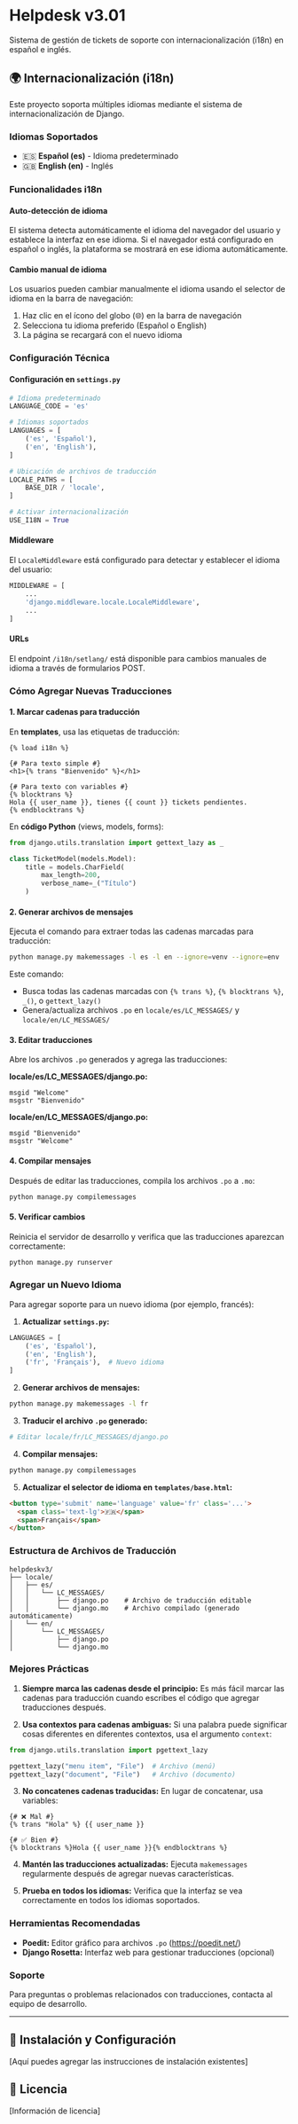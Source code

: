 # Helpdesk v3.01

Sistema de gestión de tickets de soporte con internacionalización (i18n) en español e inglés.

## 🌍 Internacionalización (i18n)

Este proyecto soporta múltiples idiomas mediante el sistema de internacionalización de Django.

### Idiomas Soportados

- 🇪🇸 **Español (es)** - Idioma predeterminado
- 🇬🇧 **English (en)** - Inglés

### Funcionalidades i18n

#### Auto-detección de idioma

El sistema detecta automáticamente el idioma del navegador del usuario y establece la interfaz en ese idioma. Si el navegador está configurado en español o inglés, la plataforma se mostrará en ese idioma automáticamente.

#### Cambio manual de idioma

Los usuarios pueden cambiar manualmente el idioma usando el selector de idioma en la barra de navegación:

1. Haz clic en el ícono del globo (🌐) en la barra de navegación
2. Selecciona tu idioma preferido (Español o English)
3. La página se recargará con el nuevo idioma

### Configuración Técnica

#### Configuración en `settings.py`

```python
# Idioma predeterminado
LANGUAGE_CODE = 'es'

# Idiomas soportados
LANGUAGES = [
    ('es', 'Español'),
    ('en', 'English'),
]

# Ubicación de archivos de traducción
LOCALE_PATHS = [
    BASE_DIR / 'locale',
]

# Activar internacionalización
USE_I18N = True
```

#### Middleware

El `LocaleMiddleware` está configurado para detectar y establecer el idioma del usuario:

```python
MIDDLEWARE = [
    ...
    'django.middleware.locale.LocaleMiddleware',
    ...
]
```

#### URLs

El endpoint `/i18n/setlang/` está disponible para cambios manuales de idioma a través de formularios POST.

### Cómo Agregar Nuevas Traducciones

#### 1. Marcar cadenas para traducción

En **templates**, usa las etiquetas de traducción:

```django
{% load i18n %}

{# Para texto simple #}
<h1>{% trans "Bienvenido" %}</h1>

{# Para texto con variables #}
{% blocktrans %}
Hola {{ user_name }}, tienes {{ count }} tickets pendientes.
{% endblocktrans %}
```

En **código Python** (views, models, forms):

```python
from django.utils.translation import gettext_lazy as _

class TicketModel(models.Model):
    title = models.CharField(
        max_length=200,
        verbose_name=_("Título")
    )
```

#### 2. Generar archivos de mensajes

Ejecuta el comando para extraer todas las cadenas marcadas para traducción:

```bash
python manage.py makemessages -l es -l en --ignore=venv --ignore=env
```

Este comando:
- Busca todas las cadenas marcadas con `{% trans %}`, `{% blocktrans %}`, `_()`, o `gettext_lazy()`
- Genera/actualiza archivos `.po` en `locale/es/LC_MESSAGES/` y `locale/en/LC_MESSAGES/`

#### 3. Editar traducciones

Abre los archivos `.po` generados y agrega las traducciones:

**locale/es/LC_MESSAGES/django.po:**
```
msgid "Welcome"
msgstr "Bienvenido"
```

**locale/en/LC_MESSAGES/django.po:**
```
msgid "Bienvenido"
msgstr "Welcome"
```

#### 4. Compilar mensajes

Después de editar las traducciones, compila los archivos `.po` a `.mo`:

```bash
python manage.py compilemessages
```

#### 5. Verificar cambios

Reinicia el servidor de desarrollo y verifica que las traducciones aparezcan correctamente:

```bash
python manage.py runserver
```

### Agregar un Nuevo Idioma

Para agregar soporte para un nuevo idioma (por ejemplo, francés):

1. **Actualizar `settings.py`:**
```python
LANGUAGES = [
    ('es', 'Español'),
    ('en', 'English'),
    ('fr', 'Français'),  # Nuevo idioma
]
```

2. **Generar archivos de mensajes:**
```bash
python manage.py makemessages -l fr
```

3. **Traducir el archivo `.po` generado:**
```bash
# Editar locale/fr/LC_MESSAGES/django.po
```

4. **Compilar mensajes:**
```bash
python manage.py compilemessages
```

5. **Actualizar el selector de idioma en `templates/base.html`:**
```html
<button type='submit' name='language' value='fr' class='...'>
  <span class='text-lg'>🇫🇷</span>
  <span>Français</span>
</button>
```

### Estructura de Archivos de Traducción

```
helpdeskv3/
├── locale/
│   ├── es/
│   │   └── LC_MESSAGES/
│   │       ├── django.po    # Archivo de traducción editable
│   │       └── django.mo    # Archivo compilado (generado automáticamente)
│   └── en/
│       └── LC_MESSAGES/
│           ├── django.po
│           └── django.mo
```

### Mejores Prácticas

1. **Siempre marca las cadenas desde el principio:** Es más fácil marcar las cadenas para traducción cuando escribes el código que agregar traducciones después.

2. **Usa contextos para cadenas ambiguas:** Si una palabra puede significar cosas diferentes en diferentes contextos, usa el argumento `context`:
```python
from django.utils.translation import pgettext_lazy

pgettext_lazy("menu item", "File")  # Archivo (menú)
pgettext_lazy("document", "File")   # Archivo (documento)
```

3. **No concatenes cadenas traducidas:** En lugar de concatenar, usa variables:
```django
{# ❌ Mal #}
{% trans "Hola" %} {{ user_name }}

{# ✅ Bien #}
{% blocktrans %}Hola {{ user_name }}{% endblocktrans %}
```

4. **Mantén las traducciones actualizadas:** Ejecuta `makemessages` regularmente después de agregar nuevas características.

5. **Prueba en todos los idiomas:** Verifica que la interfaz se vea correctamente en todos los idiomas soportados.

### Herramientas Recomendadas

- **Poedit:** Editor gráfico para archivos `.po` (https://poedit.net/)
- **Django Rosetta:** Interfaz web para gestionar traducciones (opcional)

### Soporte

Para preguntas o problemas relacionados con traducciones, contacta al equipo de desarrollo.

---

## 🚀 Instalación y Configuración

[Aquí puedes agregar las instrucciones de instalación existentes]

## 📝 Licencia

[Información de licencia]
